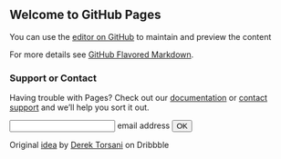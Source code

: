 ## Welcome to GitHub Pages

You can use the [editor on GitHub](https://github.com/rodrigopdc/br/edit/master/index.md) to maintain and preview the content 

For more details see [GitHub Flavored Markdown](https://guides.github.com/features/mastering-markdown/).

### Support or Contact

Having trouble with Pages? Check out our [documentation](https://help.github.com/categories/github-pages-basics/) or [contact support](https://github.com/contact) and we’ll help you sort it out.

<form>
  <input type="email" id="email"/>
  <label for="email">email address</label>
  <button id="button">OK</button>
</form>

<p>Original <a href="https://dribbble.com/shots/2359423-Daily-UI-026-Subscribe" target="_blank">idea</a> by <a href="https://dribbble.com/dmtors" target="_blank"> Derek Torsani</a> on Dribbble</p>
